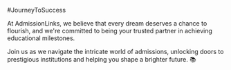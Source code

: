 #JourneyToSuccess

At AdmissionLinks, we believe that every dream deserves a chance to flourish, and we're committed to being your trusted partner in achieving educational milestones.

Join us as we navigate the intricate world of admissions, unlocking doors to prestigious institutions and helping you shape a brighter future. 📚
